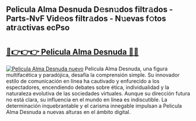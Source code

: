 ## Pelicula Alma Desnuda D𝚎sn𝚞dos filtr𝚊dos - Parts-NvF Vid𝚎os filtr𝚊dos - N𝚞evas f𝚘tos atr𝚊ctivas ecPso

# <h2><a href="http://mb4tpu.tromn.icu/?c=Pelicula+Alma+Desnuda">🔗👉👉👉 Pelicula Alma Desnuda 🔗🔗</a></h2>

[![Pelicula Alma Desnuda nuevo](https://i.imgur.com/pEAQMta.gif)](http://mb4tpu.tromn.icu/?c=Pelicula+Alma+Desnuda)
Pelicula Alma Desnuda, una figura multifacética y paradójica, desafía la comprensión simple. Su innovador estilo de comunicación en línea ha cautivado y enfurecido a los espectadores, encendiendo debates sobre ética, individualidad y la naturaleza evolutiva de las sociedades virtuales. Aunque su dirección futura no está clara, su influencia en el mundo en línea es indiscutible. La determinación inquebrantable y el carisma innegable impulsan a Pelicula Alma Desnuda a nuevas alturas en el ámbito digital.
